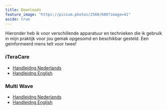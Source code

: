 ```yaml
---
title: Downloads
feature_image: "https://picsum.photos/2560/600?image=41"
aside: true
---
```


Hieronder heb ik voor verschillende apparatuur en technieken die ik gebruik in mijn praktijk voor jou gemak opgesomd en beschikbar gesteld. Een geinformeerd mens telt voor twee!

### iTeraCare
- [Handleidng Nederlands](downloads/handleiding_nl.pdf)
- [Handleidng English](handleiding_nl.pdf)

### Multi Wave
- [Handleidng Nederlands](./handleiding-nl.pdf)
- [Handleidng English](./handleiding-en.pdf)


